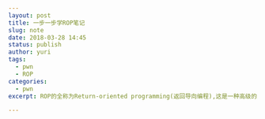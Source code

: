 ```yaml
---
layout: post
title: 一步一步学ROP笔记
slug: note
date: 2018-03-28 14:45
status: publish
author: yuri
tags: 
  - pwn
  - ROP
categories:
  - pwn
excerpt: ROP的全称为Return-oriented programming(返回导向编程),这是一种高级的内存攻击技术可以用来绕过现代操作系统的各种通用防御(比如DEP，ASLR等).

---
```


